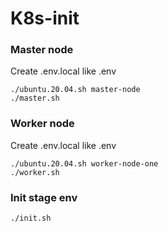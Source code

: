 # K8s-init

### Master node
Create .env.local like .env
```
./ubuntu.20.04.sh master-node
./master.sh
```

### Worker node
Create .env.local like .env
```
./ubuntu.20.04.sh worker-node-one
./worker.sh
```

### Init stage env
```
./init.sh
```
